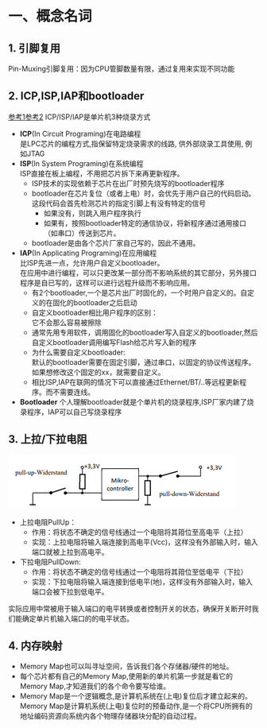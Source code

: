 # 一、概念名词
## 1. 引脚复用
Pin-Muxing引脚复用：因为CPU管脚数量有限，通过复用来实现不同功能

## 2. ICP,ISP,IAP和bootloader
[参考1](https://mcu.eetrend.com/content/2018/100012050.html)[参考2](https://zhuanlan.zhihu.com/p/589175743)
ICP/ISP/IAP是单片机3种烧录方式
- **ICP**(In Circuit Programing)在电路编程  
是LPC芯片的编程方式,指保留特定烧录需求的线路, 供外部烧录工具使用, 例如JTAG
- **ISP**(In System Programing)在系统编程  
ISP直接在板上编程，不用把芯片拆下来再更新程序。
  - ISP技术的实现依赖于芯片在出厂时预先烧写的bootloader程序
  - bootloader在芯片复位（或者上电）时，会优先于用户自己的代码启动。这段代码会首先检测芯片的指定引脚上有没有特定的信号
    - 如果没有，则跳入用户程序执行
    - 如果有，按照bootloader特定的通信协议，将新程序通过通用接口（如串口）传送到芯片。
  - bootloader是由各个芯片厂家自己写的，因此不通用。
- **IAP**(In Applicating Programing)在应用编程  
比ISP先进一点，允许用户自定义bootloader。  
在应用中进行编程，可以只更改某一部分而不影响系统的其它部分，另外接口程序是自已写的，这样可以进行远程升级而不影响应用。
  - 有2个bootloader,一个是芯片出厂时固化的，一个时用户自定义的。自定义的在固化的bootloader之后启动
  - 自定义bootloader相比用户程序的区别：  
  它不会那么容易被擦除
  - 通常先用专用软件，调用固化的bootloader写入自定义的bootloader,然后自定义bootloader调用编写Flash给芯片写入新的程序
  - 为什么需要自定义bootloader:  
  默认的bootloader需要在固定引脚，通过串口，以固定的协议传送程序。如果想修改这个固定的xx，就需要自定义。
  - 相比ISP,IAP在联网的情况下可以直接通过Ethernet/BT/..等远程更新程序。而不需要连线。
- **Bootloader**
个人理解bootloader就是个单片机的烧录程序,ISP厂家内建了烧录程序，IAP可以自己写烧录程序
## 3. 上拉/下拉电阻
![](https://github.com/Fernweh-yang/Reading-Notes/blob/main/%E7%AC%94%E8%AE%B0%E9%85%8D%E5%A5%97%E5%9B%BE%E7%89%87/%E4%B8%8A%E6%8B%89%E4%B8%8B%E6%8B%89%E7%94%B5%E9%98%BB.png?raw=true)
- 上拉电阻PullUp：  
  - 作用：将状态不确定的信号线通过一个电阻将其箝位至高电平（上拉）
  - 实现：上拉电阻将输入端连接到高电平(Vcc)，这样没有外部输入时，输入端口就被上拉到高电平。
- 下拉电阻PullDown:  
  - 作用：将状态不确定的信号线通过一个电阻将其箝位至低电平（下拉）
  - 实现：下拉电阻将输入端连接到低电平(地)，这样没有外部输入时，输入端口会被下拉到低电平。  

实际应用中常被用于输入端口的电平转换或者控制开关的状态，确保开关断开时我们能确定单片机输入端口的的电平状态。

## 4. 内存映射
- Memory Map也可以叫寻址空间，告诉我们各个存储器/硬件的地址。
- 每个芯片都有自己的Memory Map,使用新的单片机第一步就是看它的Memory Map,才知道我们的各个命令要写给谁。
- Memory Map是一个逻辑概念,是计算机系统在(上电)复位后才建立起来的。  
Memory Map是计算机系统(上电)复位时的预备动作,是一个将CPU所拥有的地址编码资源向系统内各个物理存储器块分配的自动过程。
